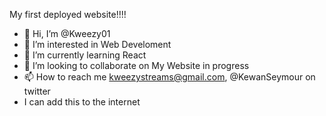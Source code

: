 My first deployed website!!!!
- 👋 Hi, I’m @Kweezy01
- 👀 I’m interested in Web Develoment
- 🌱 I’m currently learning React
- 💞️ I’m looking to collaborate on My Website in progress
- 📫 How to reach me kweezystreams@gmail.com, @KewanSeymour on twitter
- I can add this to the internet


<!---
Kweezy01/Kweezy01 is a ✨ special ✨ repository because its `README.md` (this file) appears on your GitHub profile.
You can click the Preview link to take a look at your changes.
--->
